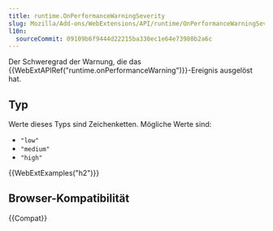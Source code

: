 ```yaml
---
title: runtime.OnPerformanceWarningSeverity
slug: Mozilla/Add-ons/WebExtensions/API/runtime/OnPerformanceWarningSeverity
l10n:
  sourceCommit: 09109b6f9444d22215ba330ec1e64e73980b2a6c
---
```


Der Schweregrad der Warnung, die das {{WebExtAPIRef("runtime.onPerformanceWarning")}}-Ereignis ausgelöst hat.

## Typ

Werte dieses Typs sind Zeichenketten. Mögliche Werte sind:

- `"low"`
- `"medium"`
- `"high"`

{{WebExtExamples("h2")}}

## Browser-Kompatibilität

{{Compat}}

